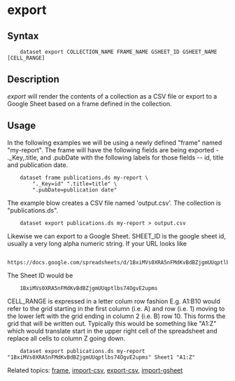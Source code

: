 
# export

## Syntax

```
    dataset export COLLECTION_NAME FRAME_NAME GSHEET_ID GSHEET_NAME [CELL_RANGE]
```

## Description

_export_ will render the contents of a collection as a CSV file
or export to a Google Sheet based on a frame defined in the 
collection. 

## Usage

In the following examples we will be using a newly defined
"frame" named "my-report".  The frame will have the following fields are 
being exported - ._Key,.title, and .pubDate with the following 
labels for those fields -- id, title and publication date. 

```shell
    dataset frame publications.ds my-report \
        "._Key=id" ".title=title" \
        ".pubDate=publication date"
```

The example blow creates a CSV file named 'output.csv'. The collection 
is "publications.ds".

```shell
	dataset export publications.ds my-report > output.csv
```

Likewise we can export to a Google Sheet.  SHEET_ID is the google 
sheet id, usually a very long alpha numeric string. If your URL 
looks like

```
    https://docs.google.com/spreadsheets/d/1BxiMVs0XRA5nFMdKvBdBZjgmUUqptlbs74OgvE2upms/edit
```

The Sheet ID would be

```
    1BxiMVs0XRA5nFMdKvBdBZjgmUUqptlbs74OgvE2upms
```

CELL_RANGE is expressed in a letter colum row fashion E.g. A1:B10 
would refer to the grid starting in the first column (i.e. A) and row 
(i.e. 1) moving to the lower left with the grid ending in column 2 
(i.e. B) row 10. This forms the grid that will be written out. 
Typically this would be something like "A1:Z" which would translate 
start in the upper right cell of the spreadsheet and replace all cells
to column Z going down.
 
```shell
	dataset export publications.ds my-report "1BxiMVs0XRA5nFMdKvBdBZjgmUUqptlbs74OgvE2upms" Sheet1 "A1:Z" 
```

Related topics: [frame](frame.html), [import-csv](import-csv.html), [export-csv](export-csv.html), [import-gsheet](import-gsheet.html)

